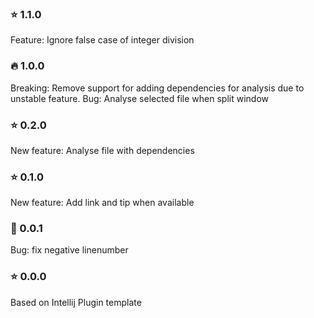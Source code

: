 ### :star: 1.1.0
Feature: Ignore false case of integer division

### :fire: 1.0.0 
Breaking: Remove support for adding dependencies for analysis due to unstable feature. 
Bug: Analyse selected file when split window

### :star: 0.2.0   
New feature: Analyse file with dependencies

### :star: 0.1.0
New feature: Add link and tip when available

### :bug: 0.0.1 
Bug: fix negative linenumber

### :star: 0.0.0 
Based on Intellij Plugin template 
